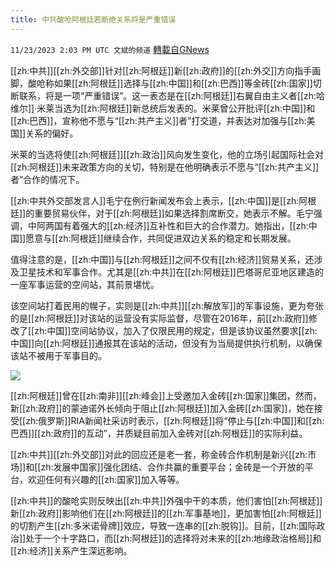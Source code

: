 ```yaml
---
title: 中共酸呛阿根廷若断绝关系将是严重错误
---
```

`11/23/2023 2:03 PM UTC 文斌的频道` [轉載自GNews](https://gnews.org/articles/2029776)

[[zh:中共]][[zh:外交部]]针对[[zh:阿根廷]]新[[zh:政府]]的[[zh:外交]]方向指手画脚，酸呛称如果[[zh:阿根廷]]选择与[[zh:中国]]和[[zh:巴西]]等金砖[[zh:国家]]切断联系，将是一项“严重错误”。这一表态是在[[zh:阿根廷]]右翼自由主义者[[zh:哈维尔]]·米莱当选为[[zh:阿根廷]]新总统后发表的。米莱曾公开批评[[zh:中国]]和[[zh:巴西]]，宣称他不愿与“[[zh:共产主义]]者”打交道，并表达对加强与[[zh:美国]]关系的偏好。

米莱的当选将使[[zh:阿根廷]][[zh:政治]]风向发生变化，他的立场引起国际社会对[[zh:阿根廷]]未来政策方向的关切，特别是在他明确表示不愿与“[[zh:共产主义]]者”合作的情况下。

[[zh:中共外交部发言人]]毛宁在例行新闻发布会上表示，[[zh:中国]]是[[zh:阿根廷]]的重要贸易伙伴，对于[[zh:阿根廷]]如果选择割席断交，她表示不解。毛宁强调，中阿两国有着强大的[[zh:经济]]互补性和巨大的合作潜力。她指出，[[zh:中国]]愿意与[[zh:阿根廷]]继续合作，共同促进双边关系的稳定和长期发展。

值得注意的是，[[zh:中国]]与[[zh:阿根廷]]之间不仅有[[zh:经济]]贸易关系，还涉及卫星技术和军事合作。尤其是[[zh:中共]]在[[zh:阿根廷]]巴塔哥尼亚地区建造的一座军事运营的空间站，其前景堪忧。

该空间站打着民用的幌子，实则是[[zh:中共]][[zh:解放军]]的军事设施，更为夸张的是[[zh:阿根廷]]对该站的运营没有实际监督，尽管在2016年，前[[zh:政府]]修改了[[zh:中国]]空间站协议，加入了仅限民用的规定，但是该协议虽然要求[[zh:中国]]向[[zh:阿根廷]]通报其在该站的活动，但没有为当局提供执行机制，以确保该站不被用于军事目的。

![](ipfs://QmctuE5fJdzDFpXNYuJS8d9s7mCgyQkwwN7o1aoKnRNFX2?.png)

[[zh:阿根廷]]曾在[[zh:南非]][[zh:峰会]]上受邀加入金砖[[zh:国家]]集团，然而，新[[zh:政府]]的蒙迪诺外长倾向于阻止[[zh:阿根廷]]加入金砖[[zh:国家]]，她在接受[[zh:俄罗斯]]RIA新闻社采访时表示，[[zh:阿根廷]]将“停止与[[zh:中国]]和[[zh:巴西]][[zh:政府]]的互动”，并质疑目前加入金砖对[[zh:阿根廷]]的实际利益。

[[zh:中共]][[zh:外交部]]对此的回应还是老一套，称金砖合作机制是新兴[[zh:市场]]和[[zh:发展中国家]]强化团结、合作共赢的重要平台；金砖是一个开放的平台，欢迎任何有兴趣的[[zh:国家]]加入等等。

[[zh:中共]]的酸呛实则反映出[[zh:中共]]外强中干的本质，他们害怕[[zh:阿根廷]]新[[zh:政府]]影响他们在[[zh:阿根廷]]的[[zh:军事基地]]，更加害怕[[zh:阿根廷]]的切割产生[[zh:多米诺骨牌]]效应，导致一连串的[[zh:脱钩]]。目前，[[zh:国际政治]]处于一个十字路口，而[[zh:阿根廷]]的选择将对未来的[[zh:地缘政治格局]]和[[zh:经济]]关系产生深远影响。
